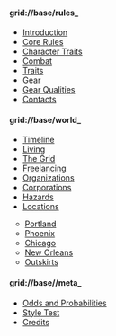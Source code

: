 #### grid://base/rules_

- [Introduction](index)
- [Core Rules](core_rules)
- [Character Traits](traits)
- [Combat](combat)
- [Traits](traits)
- [Gear](gear)
- [Gear Qualities](gear_qualities)
- [Contacts](contacts)

#### grid://base/world_
<div markdown="1" style="margin-left:px">

- [Timeline](timeline)
- [Living](living)
- [The Grid](grid)
- [Freelancing](freelancing)
- [Organizations](organizations)
- [Corporations](corporations)
- [Hazards](hazards)
- [Locations](locations)<div markdown="1" style="margin-left:-20px">
  - [Portland](portland)
  - [Phoenix]()
  - [Chicago]()
  - [New Orleans]()
  - [Outskirts](outskirts)

</div>
</div>

#### grid://base//meta_

- [Odds and Probabilities](odds)
- [Style Test](style_test)
- [Credits](_attribution)


